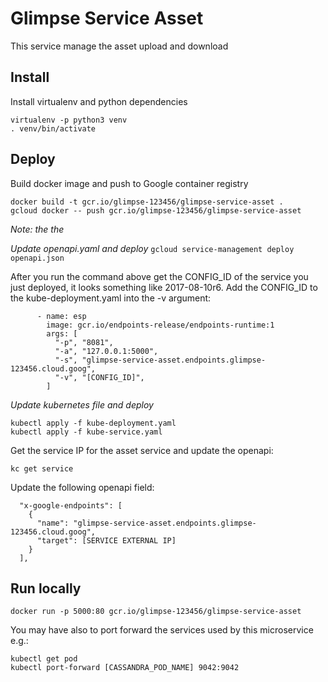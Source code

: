 Glimpse Service Asset
====================

This service manage the asset upload and download


Install
-------
Install virtualenv and python dependencies
```
virtualenv -p python3 venv
. venv/bin/activate
```


Deploy
------
Build docker image and push to Google container registry
```
docker build -t gcr.io/glimpse-123456/glimpse-service-asset .
gcloud docker -- push gcr.io/glimpse-123456/glimpse-service-asset
```
*Note: the the*


*Update openapi.yaml and deploy*
```gcloud service-management deploy openapi.json```

After you run the command above get the CONFIG_ID of the service you just deployed, it looks something like 2017-08-10r6. 
Add the CONFIG_ID to the kube-deployment.yaml into the -v argument:
```
      - name: esp
        image: gcr.io/endpoints-release/endpoints-runtime:1
        args: [
          "-p", "8081",
          "-a", "127.0.0.1:5000",
          "-s", "glimpse-service-asset.endpoints.glimpse-123456.cloud.goog",
          "-v", "[CONFIG_ID]",
        ]
``` 

*Update kubernetes file and deploy*
```
kubectl apply -f kube-deployment.yaml
kubectl apply -f kube-service.yaml
```

Get the service IP for the asset service and update the openapi:
```
kc get service
```

Update the following openapi field:
```
  "x-google-endpoints": [
    {
      "name": "glimpse-service-asset.endpoints.glimpse-123456.cloud.goog",
      "target": [SERVICE EXTERNAL IP]
    }
  ],
```

Run locally
-----------
```docker run -p 5000:80 gcr.io/glimpse-123456/glimpse-service-asset```

You may have also to port forward the services used by this microservice e.g.:
```
kubectl get pod
kubectl port-forward [CASSANDRA_POD_NAME] 9042:9042
```


